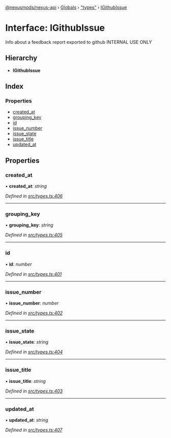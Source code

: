 [@nexusmods/nexus-api](../README.md) › [Globals](../globals.md) › ["types"](../modules/_types_.md) › [IGithubIssue](_types_.igithubissue.md)

# Interface: IGithubIssue

Info about a feedback report exported to github
INTERNAL USE ONLY

## Hierarchy

* **IGithubIssue**

## Index

### Properties

* [created_at](_types_.igithubissue.md#created_at)
* [grouping_key](_types_.igithubissue.md#grouping_key)
* [id](_types_.igithubissue.md#id)
* [issue_number](_types_.igithubissue.md#issue_number)
* [issue_state](_types_.igithubissue.md#issue_state)
* [issue_title](_types_.igithubissue.md#issue_title)
* [updated_at](_types_.igithubissue.md#updated_at)

## Properties

###  created_at

• **created_at**: *string*

*Defined in [src/types.ts:406](https://github.com/Nexus-Mods/node-nexus-api/blob/3265db7/src/types.ts#L406)*

___

###  grouping_key

• **grouping_key**: *string*

*Defined in [src/types.ts:405](https://github.com/Nexus-Mods/node-nexus-api/blob/3265db7/src/types.ts#L405)*

___

###  id

• **id**: *number*

*Defined in [src/types.ts:401](https://github.com/Nexus-Mods/node-nexus-api/blob/3265db7/src/types.ts#L401)*

___

###  issue_number

• **issue_number**: *number*

*Defined in [src/types.ts:402](https://github.com/Nexus-Mods/node-nexus-api/blob/3265db7/src/types.ts#L402)*

___

###  issue_state

• **issue_state**: *string*

*Defined in [src/types.ts:404](https://github.com/Nexus-Mods/node-nexus-api/blob/3265db7/src/types.ts#L404)*

___

###  issue_title

• **issue_title**: *string*

*Defined in [src/types.ts:403](https://github.com/Nexus-Mods/node-nexus-api/blob/3265db7/src/types.ts#L403)*

___

###  updated_at

• **updated_at**: *string*

*Defined in [src/types.ts:407](https://github.com/Nexus-Mods/node-nexus-api/blob/3265db7/src/types.ts#L407)*
